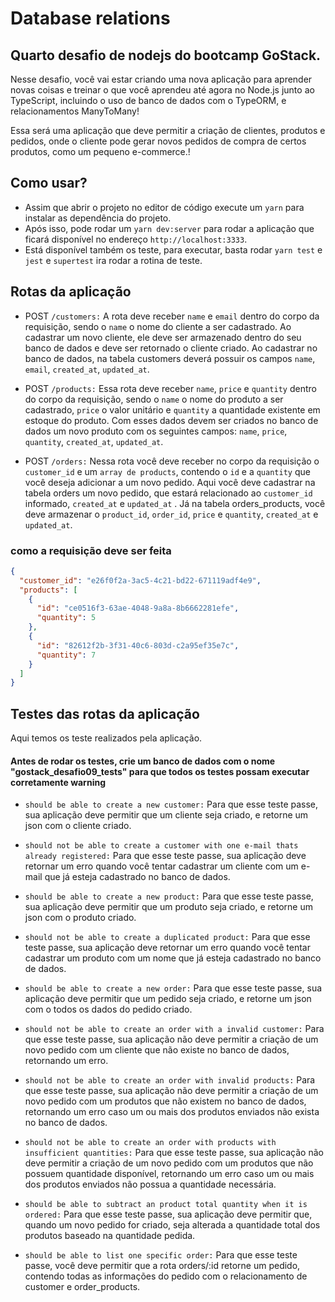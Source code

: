 # Database relations
## Quarto desafio de nodejs do bootcamp GoStack.
Nesse desafio, você vai estar criando uma nova aplicação para aprender novas coisas e treinar o que você aprendeu até agora no Node.js junto ao TypeScript, incluindo o uso de banco de dados com o TypeORM, e relacionamentos ManyToMany!

Essa será uma aplicação que deve permitir a criação de clientes, produtos e pedidos, onde o cliente pode gerar novos pedidos de compra de certos produtos, como um pequeno e-commerce.!

## Como usar?
- Assim que abrir o projeto no editor de código execute um `yarn` para instalar as dependência do projeto.
- Após isso, pode rodar um `yarn dev:server` para rodar a aplicação que ficará disponível no endereço `http://localhost:3333`.
- Está disponível também os teste, para executar, basta rodar `yarn test` e `jest` e `supertest` ira rodar a rotina de teste.

## Rotas da aplicação

- POST `/customers:` A rota deve receber `name` e `email` dentro do corpo da requisição, sendo o `name` o nome do cliente a ser cadastrado. Ao cadastrar um novo cliente, ele deve ser armazenado dentro do seu banco de dados e deve ser retornado o cliente criado. Ao cadastrar no banco de dados, na tabela customers deverá possuir os campos `name`, `email`, `created_at`, `updated_at`.

- POST `/products:` Essa rota deve receber `name`, `price` e `quantity` dentro do corpo da requisição, sendo o `name` o nome do produto a ser cadastrado, `price` o valor unitário e `quantity` a quantidade existente em estoque do produto. Com esses dados devem ser criados no banco de dados um novo produto com os seguintes campos: `name`, `price`, `quantity`, `created_at`, `updated_at`.

- POST `/orders:` Nessa rota você deve receber no corpo da requisição o `customer_id` e um `array de products`, contendo o `id` e a `quantity` que você deseja adicionar a um novo pedido. Aqui você deve cadastrar na tabela orders um novo pedido, que estará relacionado ao `customer_id` informado, `created_at` e `updated_at` . Já na tabela orders_products, você deve armazenar o `product_id`, `order_id`, `price` e `quantity`, `created_at` e `updated_at`.

### como a requisição deve ser feita

```json
{
  "customer_id": "e26f0f2a-3ac5-4c21-bd22-671119adf4e9",
  "products": [
    {
      "id": "ce0516f3-63ae-4048-9a8a-8b6662281efe",
      "quantity": 5
    },
    {
      "id": "82612f2b-3f31-40c6-803d-c2a95ef35e7c",
      "quantity": 7
    }
  ]
}
```

## Testes das rotas da aplicação

Aqui temos os teste realizados pela aplicação.

#### Antes de rodar os testes, crie um banco de dados com o nome "gostack_desafio09_tests" para que todos os testes possam executar corretamente warning

- `should be able to create a new customer:` Para que esse teste passe, sua aplicação deve permitir que um cliente seja criado, e retorne um json com o cliente criado.

- `should not be able to create a customer with one e-mail thats already registered:` Para que esse teste passe, sua aplicação deve retornar um erro quando você tentar cadastrar um cliente com um e-mail que já esteja cadastrado no banco de dados.

- `should be able to create a new product:` Para que esse teste passe, sua aplicação deve permitir que um produto seja criado, e retorne um json com o produto criado.

- `should not be able to create a duplicated product:` Para que esse teste passe, sua aplicação deve retornar um erro quando você tentar cadastrar um produto com um nome que já esteja cadastrado no banco de dados.

- `should be able to create a new order:` Para que esse teste passe, sua aplicação deve permitir que um pedido seja criado, e retorne um json com o todos os dados do pedido criado.

- `should not be able to create an order with a invalid customer:` Para que esse teste passe, sua aplicação não deve permitir a criação de um novo pedido com um cliente que não existe no banco de dados, retornando um erro.

- `should not be able to create an order with invalid products:` Para que esse teste passe, sua aplicação não deve permitir a criação de um novo pedido com um produtos que não existem no banco de dados, retornando um erro caso um ou mais dos produtos enviados não exista no banco de dados.

- `should not be able to create an order with products with insufficient quantities:` Para que esse teste passe, sua aplicação não deve permitir a criação de um novo pedido com um produtos que não possuem quantidade disponível, retornando um erro caso um ou mais dos produtos enviados não possua a quantidade necessária.

- `should be able to subtract an product total quantity when it is ordered:` Para que esse teste passe, sua aplicação deve permitir que, quando um novo pedido for criado, seja alterada a quantidade total dos produtos baseado na quantidade pedida.

- `should be able to list one specific order:` Para que esse teste passe, você deve permitir que a rota orders/:id retorne um pedido, contendo todas as informações do pedido com o relacionamento de customer e order_products.

